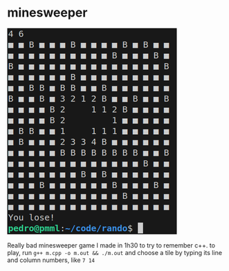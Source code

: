 # minesweeper
![oi](img.png)

Really bad minesweeper game I made in 1h30 to try to remember c++.
to play, run `g++ m.cpp -o m.out && ./m.out` and choose a tile by typing its line and column numbers, like `7 14`
